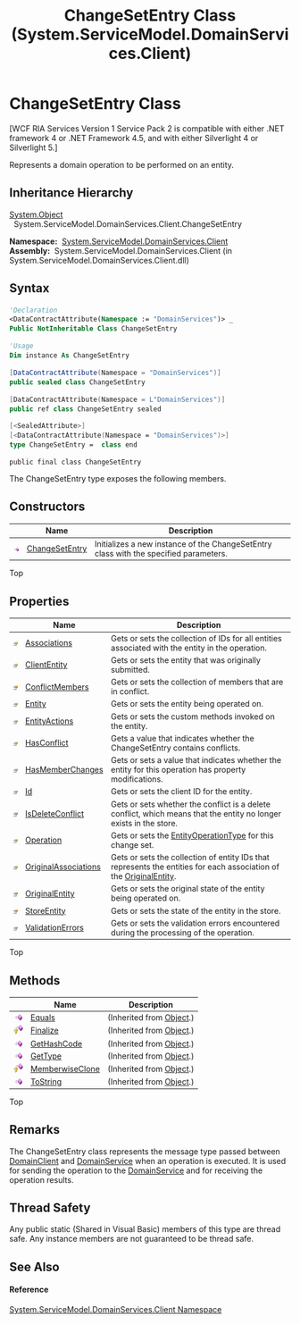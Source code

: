 ﻿---
title: ChangeSetEntry Class (System.ServiceModel.DomainServices.Client)
TOCTitle: ChangeSetEntry Class
ms:assetid: T:System.ServiceModel.DomainServices.Client.ChangeSetEntry
ms:mtpsurl: https://msdn.microsoft.com/en-us/library/system.servicemodel.domainservices.client.changesetentry(v=VS.91)
ms:contentKeyID: 28755064
ms.date: 01/27/2012
mtps_version: v=VS.91
f1_keywords:
- System.ServiceModel.DomainServices.Client.ChangeSetEntry
dev_langs:
- CSharp
- JScript
- VB
- FSharp
- c++
api_location:
- System.ServiceModel.DomainServices.Client.dll
api_name:
- System.ServiceModel.DomainServices.Client.ChangeSetEntry
api_type:
- Managed
topic_type:
- apiref
- kbSyntax
product_family_name: VS
ROBOTS: INDEX,FOLLOW
---

# ChangeSetEntry Class

\[WCF RIA Services Version 1 Service Pack 2 is compatible with either .NET framework 4 or .NET Framework 4.5, and with either Silverlight 4 or Silverlight 5.\]

Represents a domain operation to be performed on an entity.

## Inheritance Hierarchy

[System.Object](https://msdn.microsoft.com/en-us/library/e5kfa45b)  
  System.ServiceModel.DomainServices.Client.ChangeSetEntry  

**Namespace:**  [System.ServiceModel.DomainServices.Client](ff422479\(v=vs.91\).md)  
**Assembly:**  System.ServiceModel.DomainServices.Client (in System.ServiceModel.DomainServices.Client.dll)

## Syntax

``` vb
'Declaration
<DataContractAttribute(Namespace := "DomainServices")> _
Public NotInheritable Class ChangeSetEntry
```

``` vb
'Usage
Dim instance As ChangeSetEntry
```

``` csharp
[DataContractAttribute(Namespace = "DomainServices")]
public sealed class ChangeSetEntry
```

``` c++
[DataContractAttribute(Namespace = L"DomainServices")]
public ref class ChangeSetEntry sealed
```

``` fsharp
[<SealedAttribute>]
[<DataContractAttribute(Namespace = "DomainServices")>]
type ChangeSetEntry =  class end
```

``` jscript
public final class ChangeSetEntry
```

The ChangeSetEntry type exposes the following members.

## Constructors

<table>
<thead>
<tr class="header">
<th> </th>
<th>Name</th>
<th>Description</th>
</tr>
</thead>
<tbody>
<tr class="odd">
<td><img src="images\Ff423329.pubmethod(en-us,VS.91).gif" title="Public method" alt="Public method" /></td>
<td><a href="ff422445(v=vs.91).md">ChangeSetEntry</a></td>
<td>Initializes a new instance of the ChangeSetEntry class with the specified parameters.</td>
</tr>
</tbody>
</table>

Top

## Properties

<table>
<thead>
<tr class="header">
<th> </th>
<th>Name</th>
<th>Description</th>
</tr>
</thead>
<tbody>
<tr class="odd">
<td><img src="images\Ff422600.pubproperty(en-us,VS.91).gif" title="Public property" alt="Public property" /></td>
<td><a href="ff422144(v=vs.91).md">Associations</a></td>
<td>Gets or sets the collection of IDs for all entities associated with the entity in the operation.</td>
</tr>
<tr class="even">
<td><img src="images\Ff422600.pubproperty(en-us,VS.91).gif" title="Public property" alt="Public property" /></td>
<td><a href="ff423373(v=vs.91).md">ClientEntity</a></td>
<td>Gets or sets the entity that was originally submitted.</td>
</tr>
<tr class="odd">
<td><img src="images\Ff422600.pubproperty(en-us,VS.91).gif" title="Public property" alt="Public property" /></td>
<td><a href="ff422688(v=vs.91).md">ConflictMembers</a></td>
<td>Gets or sets the collection of members that are in conflict.</td>
</tr>
<tr class="even">
<td><img src="images\Ff422600.pubproperty(en-us,VS.91).gif" title="Public property" alt="Public property" /></td>
<td><a href="ff422424(v=vs.91).md">Entity</a></td>
<td>Gets or sets the entity being operated on.</td>
</tr>
<tr class="odd">
<td><img src="images\Ff422600.pubproperty(en-us,VS.91).gif" title="Public property" alt="Public property" /></td>
<td><a href="ff422164(v=vs.91).md">EntityActions</a></td>
<td>Gets or sets the custom methods invoked on the entity.</td>
</tr>
<tr class="even">
<td><img src="images\Ff422600.pubproperty(en-us,VS.91).gif" title="Public property" alt="Public property" /></td>
<td><a href="ff422724(v=vs.91).md">HasConflict</a></td>
<td>Gets a value that indicates whether the ChangeSetEntry contains conflicts.</td>
</tr>
<tr class="odd">
<td><img src="images\Ff422600.pubproperty(en-us,VS.91).gif" title="Public property" alt="Public property" /></td>
<td><a href="ff423271(v=vs.91).md">HasMemberChanges</a></td>
<td>Gets or sets a value that indicates whether the entity for this operation has property modifications.</td>
</tr>
<tr class="even">
<td><img src="images\Ff422600.pubproperty(en-us,VS.91).gif" title="Public property" alt="Public property" /></td>
<td><a href="ff422519(v=vs.91).md">Id</a></td>
<td>Gets or sets the client ID for the entity.</td>
</tr>
<tr class="odd">
<td><img src="images\Ff422600.pubproperty(en-us,VS.91).gif" title="Public property" alt="Public property" /></td>
<td><a href="ff423066(v=vs.91).md">IsDeleteConflict</a></td>
<td>Gets or sets whether the conflict is a delete conflict, which means that the entity no longer exists in the store.</td>
</tr>
<tr class="even">
<td><img src="images\Ff422600.pubproperty(en-us,VS.91).gif" title="Public property" alt="Public property" /></td>
<td><a href="ff422325(v=vs.91).md">Operation</a></td>
<td>Gets or sets the <a href="ff422172(v=vs.91).md">EntityOperationType</a> for this change set.</td>
</tr>
<tr class="odd">
<td><img src="images\Ff422600.pubproperty(en-us,VS.91).gif" title="Public property" alt="Public property" /></td>
<td><a href="ff423185(v=vs.91).md">OriginalAssociations</a></td>
<td>Gets or sets the collection of entity IDs that represents the entities for each association of the <a href="ff422475(v=vs.91).md">OriginalEntity</a>.</td>
</tr>
<tr class="even">
<td><img src="images\Ff422600.pubproperty(en-us,VS.91).gif" title="Public property" alt="Public property" /></td>
<td><a href="ff422475(v=vs.91).md">OriginalEntity</a></td>
<td>Gets or sets the original state of the entity being operated on.</td>
</tr>
<tr class="odd">
<td><img src="images\Ff422600.pubproperty(en-us,VS.91).gif" title="Public property" alt="Public property" /></td>
<td><a href="ff422091(v=vs.91).md">StoreEntity</a></td>
<td>Gets or sets the state of the entity in the store.</td>
</tr>
<tr class="even">
<td><img src="images\Ff422600.pubproperty(en-us,VS.91).gif" title="Public property" alt="Public property" /></td>
<td><a href="ff422147(v=vs.91).md">ValidationErrors</a></td>
<td>Gets or sets the validation errors encountered during the processing of the operation.</td>
</tr>
</tbody>
</table>

Top

## Methods

<table>
<thead>
<tr class="header">
<th> </th>
<th>Name</th>
<th>Description</th>
</tr>
</thead>
<tbody>
<tr class="odd">
<td><img src="images\Ff423329.pubmethod(en-us,VS.91).gif" title="Public method" alt="Public method" /></td>
<td><a href="https://docs.microsoft.com/en-us/dotnet/api/system.object.equals?redirectedfrom=MSDN#System_Object_Equals_System_Object_">Equals</a></td>
<td>(Inherited from <a href="https://msdn.microsoft.com/en-us/library/e5kfa45b">Object</a>.)</td>
</tr>
<tr class="even">
<td><img src="images\Ff422600.protmethod(en-us,VS.91).gif" title="Protected method" alt="Protected method" /></td>
<td><a href="https://msdn.microsoft.com/en-us/library/4k87zsw7">Finalize</a></td>
<td>(Inherited from <a href="https://msdn.microsoft.com/en-us/library/e5kfa45b">Object</a>.)</td>
</tr>
<tr class="odd">
<td><img src="images\Ff423329.pubmethod(en-us,VS.91).gif" title="Public method" alt="Public method" /></td>
<td><a href="https://msdn.microsoft.com/en-us/library/zdee4b3y">GetHashCode</a></td>
<td>(Inherited from <a href="https://msdn.microsoft.com/en-us/library/e5kfa45b">Object</a>.)</td>
</tr>
<tr class="even">
<td><img src="images\Ff423329.pubmethod(en-us,VS.91).gif" title="Public method" alt="Public method" /></td>
<td><a href="https://msdn.microsoft.com/en-us/library/dfwy45w9">GetType</a></td>
<td>(Inherited from <a href="https://msdn.microsoft.com/en-us/library/e5kfa45b">Object</a>.)</td>
</tr>
<tr class="odd">
<td><img src="images\Ff422600.protmethod(en-us,VS.91).gif" title="Protected method" alt="Protected method" /></td>
<td><a href="https://msdn.microsoft.com/en-us/library/57ctke0a">MemberwiseClone</a></td>
<td>(Inherited from <a href="https://msdn.microsoft.com/en-us/library/e5kfa45b">Object</a>.)</td>
</tr>
<tr class="even">
<td><img src="images\Ff423329.pubmethod(en-us,VS.91).gif" title="Public method" alt="Public method" /></td>
<td><a href="https://msdn.microsoft.com/en-us/library/7bxwbwt2">ToString</a></td>
<td>(Inherited from <a href="https://msdn.microsoft.com/en-us/library/e5kfa45b">Object</a>.)</td>
</tr>
</tbody>
</table>

Top

## Remarks

The ChangeSetEntry class represents the message type passed between [DomainClient](ff422792\(v=vs.91\).md) and [DomainService](ff422911\(v=vs.91\).md) when an operation is executed. It is used for sending the operation to the [DomainService](ff422911\(v=vs.91\).md) and for receiving the operation results.

## Thread Safety

Any public static (Shared in Visual Basic) members of this type are thread safe. Any instance members are not guaranteed to be thread safe.

## See Also

#### Reference

[System.ServiceModel.DomainServices.Client Namespace](ff422479\(v=vs.91\).md)

